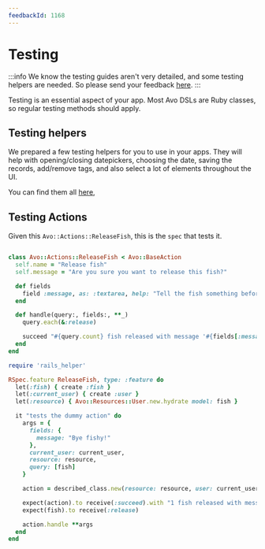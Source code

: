 ```yaml
---
feedbackId: 1168
---
```


# Testing

:::info
We know the testing guides aren't very detailed, and some testing helpers are needed. So please send your feedback [here](https://github.com/avo-hq/avo/discussions/1168).
:::

Testing is an essential aspect of your app. Most Avo DSLs are Ruby classes, so regular testing methods should apply.

## Testing helpers

We prepared a few testing helpers for you to use in your apps. They will help with opening/closing datepickers, choosing the date, saving the records, add/remove tags, and also select a lot of elements throughout the UI.

You can find them all [here](https://github.com/avo-hq/avo/blob/main/lib/avo/test_helpers.rb),

## Testing Actions

Given this `Avo::Actions::ReleaseFish`, this is the `spec` that tests it.

```ruby

class Avo::Actions::ReleaseFish < Avo::BaseAction
  self.name = "Release fish"
  self.message = "Are you sure you want to release this fish?"

  def fields
    field :message, as: :textarea, help: "Tell the fish something before releasing."
  end

  def handle(query:, fields:, **_)
    query.each(&:release)

    succeed "#{query.count} fish released with message '#{fields[:message]}'."
  end
end

```

```ruby
require 'rails_helper'

RSpec.feature ReleaseFish, type: :feature do
  let(:fish) { create :fish }
  let(:current_user) { create :user }
  let(:resource) { Avo::Resources::User.new.hydrate model: fish }

  it "tests the dummy action" do
    args = {
      fields: {
        message: "Bye fishy!"
      },
      current_user: current_user,
      resource: resource,
      query: [fish]
    }

    action = described_class.new(resource: resource, user: current_user, view: :edit)

    expect(action).to receive(:succeed).with "1 fish released with message 'Bye fishy!'."
    expect(fish).to receive(:release)

    action.handle **args
  end
end
```
